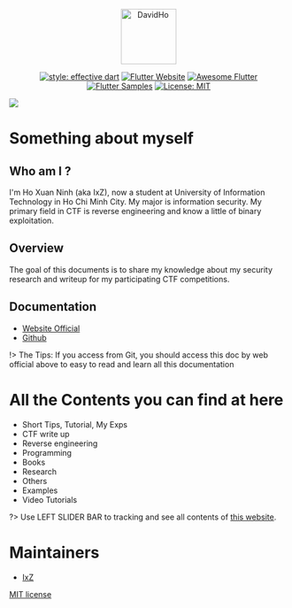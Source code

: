 <p align="center">
<img src="https://raw.githubusercontent.com/IxZZZ/IxZZZ.github.io/main/docs/assets/bloc_logo_full.png" height="100" alt="DavidHo" />
</p>

<p align="center">
<a href="https://github.com/tenhobi/effective_dart"><img src="https://img.shields.io/badge/style-effective_dart-40c4ff.svg" alt="style: effective dart"></a>
<a href="https://flutter.dev/docs/development/data-and-backend/state-mgmt/options#bloc--rx"><img src="https://img.shields.io/badge/flutter-website-deepskyblue.svg" alt="Flutter Website"></a>
<a href="https://github.com/Solido/awesome-flutter#standard"><img src="https://img.shields.io/badge/awesome-flutter-blue.svg?longCache=true" alt="Awesome Flutter"></a>
<a href="http://fluttersamples.com"><img src="https://img.shields.io/badge/flutter-samples-teal.svg?longCache=true" alt="Flutter Samples"></a>
<a href="https://opensource.org/licenses/MIT"><img src="https://img.shields.io/badge/license-MIT-purple.svg" alt="License: MIT"></a>
</p>

![](https://raw.githubusercontent.com/IxZZZ/IxZZZ.github.io/main/docs/assets/header_.png)

# Something about myself

## Who am I ?
I'm Ho Xuan Ninh (aka IxZ), now a student at University of Information Technology in Ho Chi Minh City. My major is information security. My primary field in CTF is reverse engineering and know a little of binary exploitation.

## Overview

The goal of this documents is to share my knowledge about my security research and writeup for my participating CTF competitions.


## Documentation

- [Website Official](https://ixzzz.github.io/)
- [Github](https://github.com/IxZZZ/IxZZZ.github.io/blob/main/README.md)

!> The Tips: If you access from Git, you should access this doc by web official above to easy to read and learn all this documentation

# All the Contents you can find at here

- Short Tips, Tutorial, My Exps
- CTF write up
- Reverse engineering
- Programming
- Books
- Research
- Others
- Examples
- Video Tutorials

?> Use LEFT SLIDER BAR to tracking and see all contents of [this website](https://ixzzz.github.io/).
# Maintainers
- [IxZ](https://github.com/IxZZZ)

[MIT license](LICENSE)
